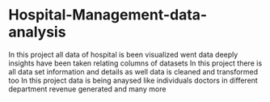 # Hospital-Management-data-analysis
In this  project  all data of hospital is been visualized went data deeply insights have been taken  relating columns of datasets 
In this project there  is all data set information  and details  as well data is cleaned and transformed too 
In this project data is being  anaysed like  individuals doctors in different department revenue generated and many more  
